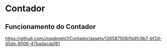 # Contador

## Funcionamento do Contador
https://github.com/Joaobneto1/Contador/assets/126587508/fd4fc9b7-bf2d-45de-9006-47badacda181
